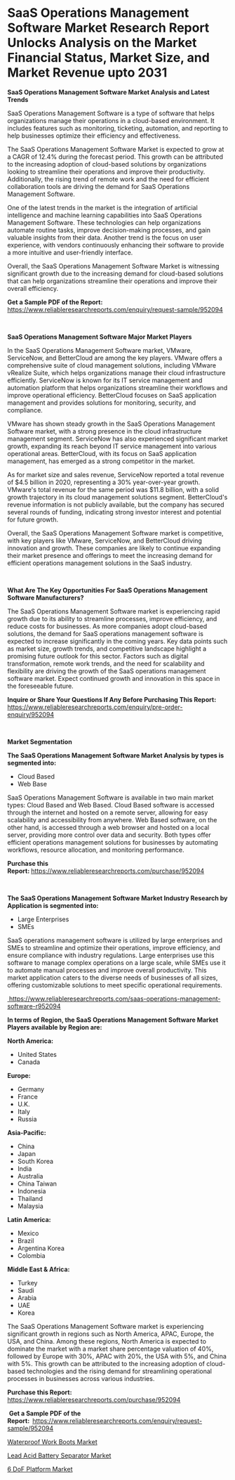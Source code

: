 <p><h1>SaaS Operations Management Software Market Research Report Unlocks Analysis on the Market Financial Status, Market Size, and Market Revenue upto 2031</h1></p><p><strong>SaaS Operations Management Software Market Analysis and Latest Trends</strong></p>
<p><p>SaaS Operations Management Software is a type of software that helps organizations manage their operations in a cloud-based environment. It includes features such as monitoring, ticketing, automation, and reporting to help businesses optimize their efficiency and effectiveness.</p><p>The SaaS Operations Management Software Market is expected to grow at a CAGR of 12.4% during the forecast period. This growth can be attributed to the increasing adoption of cloud-based solutions by organizations looking to streamline their operations and improve their productivity. Additionally, the rising trend of remote work and the need for efficient collaboration tools are driving the demand for SaaS Operations Management Software.</p><p>One of the latest trends in the market is the integration of artificial intelligence and machine learning capabilities into SaaS Operations Management Software. These technologies can help organizations automate routine tasks, improve decision-making processes, and gain valuable insights from their data. Another trend is the focus on user experience, with vendors continuously enhancing their software to provide a more intuitive and user-friendly interface.</p><p>Overall, the SaaS Operations Management Software Market is witnessing significant growth due to the increasing demand for cloud-based solutions that can help organizations streamline their operations and improve their overall efficiency.</p></p>
<p><strong>Get a Sample PDF of the Report:&nbsp;</strong> <a href="https://www.reliableresearchreports.com/enquiry/request-sample/952094">https://www.reliableresearchreports.com/enquiry/request-sample/952094</a></p>
<p>&nbsp;</p>
<p><strong>SaaS Operations Management Software Major Market Players</strong></p>
<p><p>In the SaaS Operations Management Software market, VMware, ServiceNow, and BetterCloud are among the key players. VMware offers a comprehensive suite of cloud management solutions, including VMware vRealize Suite, which helps organizations manage their cloud infrastructure efficiently. ServiceNow is known for its IT service management and automation platform that helps organizations streamline their workflows and improve operational efficiency. BetterCloud focuses on SaaS application management and provides solutions for monitoring, security, and compliance.</p><p>VMware has shown steady growth in the SaaS Operations Management Software market, with a strong presence in the cloud infrastructure management segment. ServiceNow has also experienced significant market growth, expanding its reach beyond IT service management into various operational areas. BetterCloud, with its focus on SaaS application management, has emerged as a strong competitor in the market.</p><p>As for market size and sales revenue, ServiceNow reported a total revenue of $4.5 billion in 2020, representing a 30% year-over-year growth. VMware's total revenue for the same period was $11.8 billion, with a solid growth trajectory in its cloud management solutions segment. BetterCloud's revenue information is not publicly available, but the company has secured several rounds of funding, indicating strong investor interest and potential for future growth.</p><p>Overall, the SaaS Operations Management Software market is competitive, with key players like VMware, ServiceNow, and BetterCloud driving innovation and growth. These companies are likely to continue expanding their market presence and offerings to meet the increasing demand for efficient operations management solutions in the SaaS industry.</p></p>
<p>&nbsp;</p>
<p><strong>What Are The Key Opportunities For SaaS Operations Management Software Manufacturers?</strong></p>
<p><p>The SaaS Operations Management Software market is experiencing rapid growth due to its ability to streamline processes, improve efficiency, and reduce costs for businesses. As more companies adopt cloud-based solutions, the demand for SaaS operations management software is expected to increase significantly in the coming years. Key data points such as market size, growth trends, and competitive landscape highlight a promising future outlook for this sector. Factors such as digital transformation, remote work trends, and the need for scalability and flexibility are driving the growth of the SaaS operations management software market. Expect continued growth and innovation in this space in the foreseeable future.</p></p>
<p><strong>Inquire or Share Your Questions If Any Before Purchasing This Report:</strong> <a href="https://www.reliableresearchreports.com/enquiry/pre-order-enquiry/952094">https://www.reliableresearchreports.com/enquiry/pre-order-enquiry/952094</a></p>
<p>&nbsp;</p>
<p><strong>Market Segmentation</strong></p>
<p><strong>The SaaS Operations Management Software Market Analysis by types is segmented into:</strong></p>
<p><ul><li>Cloud Based</li><li>Web Base</li></ul></p>
<p><p>SaaS Operations Management Software is available in two main market types: Cloud Based and Web Based. Cloud Based software is accessed through the internet and hosted on a remote server, allowing for easy scalability and accessibility from anywhere. Web Based software, on the other hand, is accessed through a web browser and hosted on a local server, providing more control over data and security. Both types offer efficient operations management solutions for businesses by automating workflows, resource allocation, and monitoring performance.</p></p>
<p><strong>Purchase this Report:&nbsp;</strong><a href="https://www.reliableresearchreports.com/purchase/952094">https://www.reliableresearchreports.com/purchase/952094</a></p>
<p>&nbsp;</p>
<p><strong>The SaaS Operations Management Software Market Industry Research by Application is segmented into:</strong></p>
<p><ul><li>Large Enterprises</li><li>SMEs</li></ul></p>
<p><p>SaaS operations management software is utilized by large enterprises and SMEs to streamline and optimize their operations, improve efficiency, and ensure compliance with industry regulations. Large enterprises use this software to manage complex operations on a large scale, while SMEs use it to automate manual processes and improve overall productivity. This market application caters to the diverse needs of businesses of all sizes, offering customizable solutions to meet specific operational requirements.</p></p>
<p><a href="https://www.reliableresearchreports.com/saas-operations-management-software-r952094">&nbsp;https://www.reliableresearchreports.com/saas-operations-management-software-r952094</a></p>
<p><strong>In terms of Region, the SaaS Operations Management Software Market Players available by Region are:</strong></p>
<p>
    <p> <strong> North America: </strong>
        <ul>
            <li>United States</li>
            <li>Canada</li>
        </ul>
        </p> 
    <p> <strong> Europe: </strong>
        <ul>
            <li>Germany</li>
            <li>France</li>
            <li>U.K.</li>
            <li>Italy</li>
            <li>Russia</li>
        </ul>
        </p> 
    <p> <strong> Asia-Pacific: </strong>
        <ul>
            <li>China</li>
            <li>Japan</li>
            <li>South Korea</li>
            <li>India</li>
            <li>Australia</li>
            <li>China Taiwan</li>
            <li>Indonesia</li>
            <li>Thailand</li>
            <li>Malaysia</li>
        </ul>
        </p> 
    <p> <strong> Latin America: </strong>
        <ul>
            <li>Mexico</li>
            <li>Brazil</li>
            <li>Argentina Korea</li>
            <li>Colombia</li>
        </ul>
        </p> 
    <p> <strong> Middle East & Africa: </strong>
        <ul>
            <li>Turkey</li>
            <li>Saudi</li>
            <li>Arabia</li>
            <li>UAE</li>
            <li>Korea</li>
        </ul>
    </p>
    </p>
<p><p>The SaaS Operations Management Software market is experiencing significant growth in regions such as North America, APAC, Europe, the USA, and China. Among these regions, North America is expected to dominate the market with a market share percentage valuation of 40%, followed by Europe with 30%, APAC with 20%, the USA with 5%, and China with 5%. This growth can be attributed to the increasing adoption of cloud-based technologies and the rising demand for streamlining operational processes in businesses across various industries.</p></p>
<p><strong>Purchase this Report: </strong><a href="https://www.reliableresearchreports.com/purchase/952094">https://www.reliableresearchreports.com/purchase/952094</a></p>
<p>&nbsp;<strong>Get a Sample PDF of the Report:&nbsp;&nbsp;</strong><a href="https://www.reliableresearchreports.com/enquiry/request-sample/952094">https://www.reliableresearchreports.com/enquiry/request-sample/952094</a></p>
<p><strong></strong></p>
<p><p><a href="https://www.linkedin.com/pulse/waterproof-work-boots-market-outlook-industry-overview-forecast-7aune?trackingId=WhwYiz2kTTNQMZjIN27aaw%3D%3D">Waterproof Work Boots Market</a></p><p><a href="https://www.linkedin.com/pulse/lead-acid-battery-separator-market-exploring-share-trends-future-rvohf?trackingId=pu%2Fw0MRPfR9Lc%2FfTWDYFgQ%3D%3D">Lead Acid Battery Separator Market</a></p><p><a href="https://www.linkedin.com/pulse/6-dof-platform-market-competitive-analysis-trends-forecast-2031-zgs0e?trackingId=O0WkRjvjvbctpvvnCKTCyw%3D%3D">6 DoF Platform Market</a></p></p>